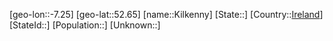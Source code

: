 ﻿---
location: [52.65,-7.25]
type: City
tags:
- geo/City


SpocWebEntityId: 31424
isDeleted: false
confidential: public

---
[geo-lon::-7.25]
[geo-lat::52.65]
[name::Kilkenny]
[State::]
[Country::[Ireland](geo/Continent/Europe/Ireland.md)]
[StateId::]
[Population::]
[Unknown::]

